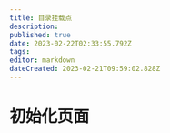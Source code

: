 ```yaml
---
title: 目录挂载点
description: 
published: true
date: 2023-02-22T02:33:55.792Z
tags: 
editor: markdown
dateCreated: 2023-02-21T09:59:02.828Z
---
```


# 初始化页面
